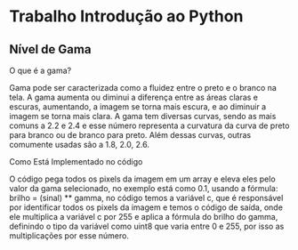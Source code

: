 # Trabalho Introdução ao Python

<h2>Nível de Gama</h2>

O que é a gama?

Gama pode ser caracterizada como a fluidez entre o preto e o branco na tela. A gama aumenta ou diminui a diferença entre as áreas claras e escuras, aumentando, a imagem se torna mais escura, e ao diminuir a imagem se torna mais clara. A gama tem diversas curvas, sendo as mais comuns a 2.2 e 2.4 e esse número representa a curvatura da curva de preto para branco ou de branco para preto. Além dessas curvas, outras comumente usadas são a 1.8, 2.0, 2.6.

Como Está Implementado no código

O código pega todos os pixels da imagem em um array e eleva eles pelo valor da gama selecionado, no exemplo está como 0.1, usando a fórmula: brilho = (sinal) ** gamma,
no código temos a variável c, que é responsável por identificar todos os pixels da imagem e temos o código de saída, onde ele multiplica a variável c por 255 e aplica a fórmula do brilho do gamma, definindo o tipo da variável como uint8 que varia entre 0 e 255, por isso as multiplicações por esse número.
